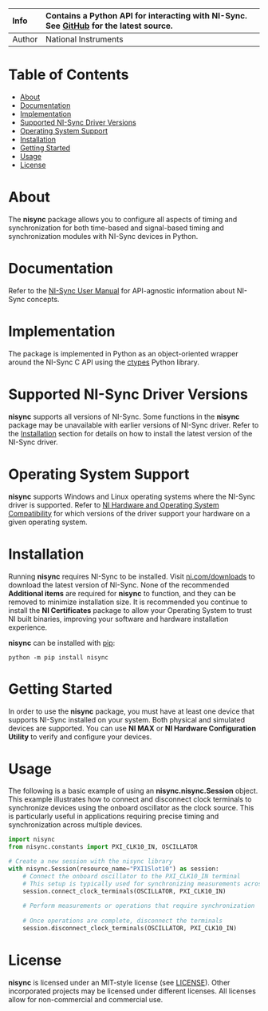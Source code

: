 | Info      | Contains a Python API for interacting with NI-Sync. See [GitHub](https://github.com/ni/nisync-python/) for the latest source. | 
| :-------- | :---------------------| 
| Author    | National Instruments  | 

# Table of Contents
- [About](#about)
- [Documentation](#documentation)
- [Implementation](#implementation)
- [Supported NI-Sync Driver Versions](#supported-ni-sync-driver-versions)
- [Operating System Support](#operating-system-support)
- [Installation](#installation)
- [Getting Started](#getting-started)
- [Usage](#usage)
- [License](#license)

# About

The **nisync** package allows you to configure all aspects of timing 
and synchronization for both time-based and signal-based timing and 
synchronization modules with NI-Sync devices in Python.

# Documentation

Refer to the [NI-Sync User Manual](https://www.ni.com/docs/en-US/bundle/ni-sync/page/user-manual-welcome.html)
for API-agnostic information about NI-Sync concepts.

# Implementation

The package is implemented in Python as an 
object-oriented wrapper around the NI-Sync C API using the
[ctypes](https://docs.python.org/2/library/ctypes.html) Python library.

# Supported NI-Sync Driver Versions

**nisync** supports all versions of NI-Sync. Some functions in the **nisync** 
package may be unavailable with earlier versions of NI-Sync driver. Refer to 
the [Installation](#installation) section for details on how to install the latest version 
of the NI-Sync driver.

# Operating System Support

**nisync** supports Windows and Linux operating systems where the NI-Sync
driver is supported. Refer to
[NI Hardware and Operating System Compatibility](https://www.ni.com/r/hw-support)
for which versions of the driver support your hardware on a given operating
system.

# Installation

Running **nisync** requires NI-Sync to be installed. Visit
[ni.com/downloads](http://www.ni.com/downloads/) to download the latest
version of NI-Sync. None of the recommended **Additional items** are required
for **nisync** to function, and they can be removed to minimize installation
size. It is recommended you continue to install the **NI Certificates** package
to allow your Operating System to trust NI built binaries, improving your
software and hardware installation experience.

**nisync** can be installed with [pip](http://pypi.python.org/pypi/pip>):

```shell
python -m pip install nisync
```

# Getting Started
In order to use the **nisync** package, you must have at least one device that supports NI-Sync 
installed on your system. Both physical and simulated devices are supported.
You can use **NI MAX** or **NI Hardware Configuration Utility** to verify and configure your devices.

# Usage
The following is a basic example of using an **nisync.nisync.Session** object. This example illustrates how to connect and disconnect clock terminals to synchronize devices using the onboard oscillator as the clock source. This is particularly useful in applications requiring precise timing and synchronization across multiple devices.

```python
import nisync
from nisync.constants import PXI_CLK10_IN, OSCILLATOR

# Create a new session with the nisync library
with nisync.Session(resource_name="PXI1Slot10") as session:
    # Connect the onboard oscillator to the PXI_CLK10_IN terminal
    # This setup is typically used for synchronizing measurements across devices
    session.connect_clock_terminals(OSCILLATOR, PXI_CLK10_IN)
    
    # Perform measurements or operations that require synchronization
    
    # Once operations are complete, disconnect the terminals
    session.disconnect_clock_terminals(OSCILLATOR, PXI_CLK10_IN)
```

# License

**nisync** is licensed under an MIT-style license (see
[LICENSE](https://github.com/ni/nisync-python/blob/main/LICENSE)).
Other incorporated projects may be licensed under different licenses. All
licenses allow for non-commercial and commercial use.
